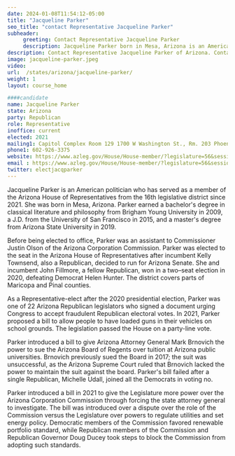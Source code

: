 ```yaml
---
date: 2024-01-08T11:54:12-05:00
title: "Jacqueline Parker"
seo_title: "contact Representative Jacqueline Parker"
subheader:
     greeting: Contact Representative Jacqueline Parker
     description: Jacqueline Parker born in Mesa, Arizona is an American politician who has served as a member of the Arizona House of Representative from the 16th legislative district since 2021.
description: Contact Representative Jacqueline Parker of Arizona. Contact information for Jacqueline Parker includes email address, phone number, and mailing address.
image: jacqueline-parker.jpeg
video:
url:  /states/arizona/jacqueline-parker/
weight: 1
layout: course_home

####candidate
name: Jacqueline Parker
state: Arizona
party: Republican
role: Representative
inoffice: current
elected: 2021
mailing1: Capitol Complex Room 129 1700 W Washington St., Rm. 203 Phoenix, AZ 85007-2890
phone1: 602-926-3375
website: https://www.azleg.gov/House/House-member/?legislature=56&session=128&legislator=2186/
email : https://www.azleg.gov/House/House-member/?legislature=56&session=128&legislator=2186/
twitter: electjacqparker
---
```


Jacqueline Parker is an American politician who has served as a member of the Arizona House of Representatives from the 16th legislative district since 2021. She was born in Mesa, Arizona. Parker earned a bachelor's degree in classical literature and philosophy from Brigham Young University in 2009, a J.D. from the University of San Francisco in 2015, and a master's degree from Arizona State University in 2019.

Before being elected to office, Parker was an assistant to Commissioner Justin Olson of the Arizona Corporation Commission. Parker was elected to the seat in the Arizona House of Representatives after incumbent Kelly Townsend, also a Republican, decided to run for Arizona Senate. She and incumbent John Fillmore, a fellow Republican, won in a two–seat election in 2020, defeating Democrat Helen Hunter. The district covers parts of Maricopa and Pinal counties.

As a Representative-elect after the 2020 presidential election, Parker was one of 22 Arizona Republican legislators who signed a document urging Congress to accept fraudulent Republican electoral votes. In 2021, Parker proposed a bill to allow people to have loaded guns in their vehicles on school grounds. The legislation passed the House on a party-line vote.

Parker introduced a bill to give Arizona Attorney General Mark Brnovich the power to sue the Arizona Board of Regents over tuition at Arizona public universities. Brnovich previously sued the Board in 2017; the suit was unsuccessful, as the Arizona Supreme Court ruled that Brnovich lacked the power to maintain the suit against the board. Parker's bill failed after a single Republican, Michelle Udall, joined all the Democrats in voting no.

Parker introduced a bill in 2021 to give the Legislature more power over the Arizona Corporation Commission through forcing the state attorney general to investigate. The bill was introduced over a dispute over the role of the Commission versus the Legislature over powers to regulate utilities and set energy policy. Democratic members of the Commission favored renewable portfolio standard, while Republican members of the Commission and Republican Governor Doug Ducey took steps to block the Commission from adopting such standards.

